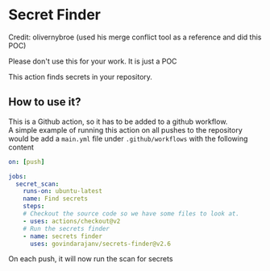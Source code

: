 # Secret Finder

Credit: olivernybroe (used his merge conflict tool as a reference and did this POC)

Please don't use this for your work. It is just a POC

This action finds secrets in your repository.


## How to use it?
This is a Github action, so it has to be added to a github workflow.  
A simple example of running this action on all pushes to the repository would be
add a `main.yml` file under `.github/workflows` with the following content
```yaml
on: [push]

jobs:
  secret_scan:
    runs-on: ubuntu-latest
    name: Find secrets
    steps:
    # Checkout the source code so we have some files to look at.
    - uses: actions/checkout@v2
    # Run the secrets finder
    - name: secrets finder
      uses: govindarajanv/secrets-finder@v2.6
```

On each push, it will now run the scan for secrets

